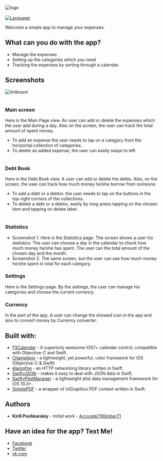 ![logo](https://i.ibb.co/rd5C9vK/Countthem-github-social-preview.png)
<br/><br/>
[![Language](https://img.shields.io/badge/language-swift-FF69B4.svg?style=plastic)](#)

Welcome a simple app to manage your expenses.

## What can you do with the app?

* Manage the expenses
* Setting up the categories which you need
* Tracking the expenses by sorting through a calendar.

## <a id="screenshots"></a>Screenshots 

![Artboard](https://i.ibb.co/rpWBCvM/new-artboard.png)
<br/><br/>


### Main screen
Here is the Main Page view. An user can add or delete the expenses which the user add during a day. Also on the screen, the user can track the total amount of spent money.
* To add an expense the user needs to tap on a category from the horizontal collection of categories.
* To delete an added expense, the user can easily swipe to left.
<br/><br/>

### Debt Book
Here is the Debt Book view. A user can add or delete the debts. Also, on the screen, the user can track how much money he/she borrow from someone.
* To add a debt or a debtor. the user needs to tap on the buttons in the top-right corners of the collections.
* To delete a debt or a debtor, easily by long-press tapping on the chosen item and tapping on delete label.
<br/><br/>

### Statistics
* Screenshot 1. Here is the Statistics page. The screen shows a user his statistics. The user can choose a day in the calendar to check how much money he/she has spent. The user can the total amount of the chosen day and the month.
* Screenshot 2. The same screen, but the user can see how much money he/she spent in total for each category.

### Settings
Here is the Settings page. By the settings, the user can manage his categories and choose the current currency.

### Currency
In the part of the app, A user can change the showed icon in the app and also to convert money by Currency converter.


## Built with:

* [FSCalendar](https://github.com/WenchaoD/FSCalendar) - A superiorly awesome iOS7+ calendar control, compatible with Objective-C and Swift.
* [Chameleon](https://github.com/ViccAlexander/Chameleon) -  a lightweight, yet powerful, color framework for iOS (Objective-C & Swift)
* [Alamofire](https://github.com/Alamofire/Alamofire) - an HTTP networking library written in Swift.
* [SwiftyJSON](https://github.com/SwiftyJSON/SwiftyJSON) - makes it easy to deal with JSON data in Swift.
* [SwiftyPlistManager](https://github.com/rebeloper/SwiftyPlistManager) - a lightweight plist data management framework for iOS 10.3+.
* [SimplePDF](https://github.com/nRewik/SimplePDF) - a wrapper of UIGraphics PDF context written in Swift.

## Authors

* **Kirill Pushkarskiy** - *Initial work* - [Accurate71](https://github.com/accurate71)[Klimber71](https://github.com/klimber71)

## Have an idea for the app? Text Me!

* [Facebook](https://www.facebook.com/kirill.pushkarskiy.5)
* [Twitter](https://twitter.com/KirillPushkars1)
* [vk.com](https://vk.com/wecreatethem)
